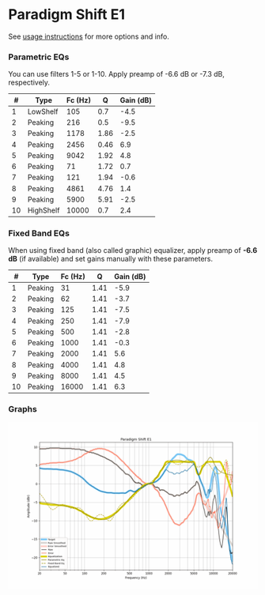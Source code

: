 # Paradigm Shift E1
See [usage instructions](https://github.com/jaakkopasanen/AutoEq#usage) for more options and info.

### Parametric EQs
You can use filters 1-5 or 1-10. Apply preamp of -6.6 dB or -7.3 dB, respectively.

|   # | Type      |   Fc (Hz) |    Q |   Gain (dB) |
|-----|-----------|-----------|------|-------------|
|   1 | LowShelf  |       105 | 0.7  |        -4.5 |
|   2 | Peaking   |       216 | 0.5  |        -9.5 |
|   3 | Peaking   |      1178 | 1.86 |        -2.5 |
|   4 | Peaking   |      2456 | 0.46 |         6.9 |
|   5 | Peaking   |      9042 | 1.92 |         4.8 |
|   6 | Peaking   |        71 | 1.72 |         0.7 |
|   7 | Peaking   |       121 | 1.94 |        -0.6 |
|   8 | Peaking   |      4861 | 4.76 |         1.4 |
|   9 | Peaking   |      5900 | 5.91 |        -2.5 |
|  10 | HighShelf |     10000 | 0.7  |         2.4 |

### Fixed Band EQs
When using fixed band (also called graphic) equalizer, apply preamp of **-6.6 dB** (if available) and set gains manually with these parameters.

|   # | Type    |   Fc (Hz) |    Q |   Gain (dB) |
|-----|---------|-----------|------|-------------|
|   1 | Peaking |        31 | 1.41 |        -5.9 |
|   2 | Peaking |        62 | 1.41 |        -3.7 |
|   3 | Peaking |       125 | 1.41 |        -7.5 |
|   4 | Peaking |       250 | 1.41 |        -7.9 |
|   5 | Peaking |       500 | 1.41 |        -2.8 |
|   6 | Peaking |      1000 | 1.41 |        -0.3 |
|   7 | Peaking |      2000 | 1.41 |         5.6 |
|   8 | Peaking |      4000 | 1.41 |         4.8 |
|   9 | Peaking |      8000 | 1.41 |         4.5 |
|  10 | Peaking |     16000 | 1.41 |         6.3 |

### Graphs
![](./Paradigm%20Shift%20E1.png)
